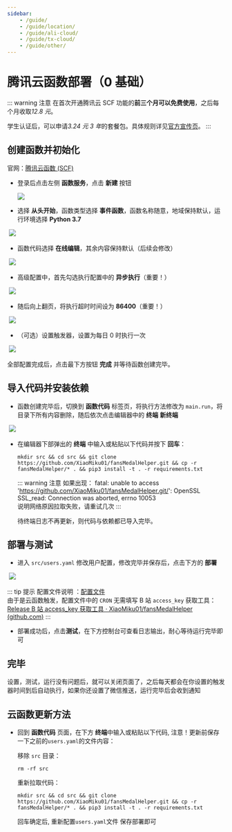 ```yaml
---
sidebar:
    - /guide/
    - /guide/location/
    - /guide/ali-cloud/
    - /guide/tx-cloud/
    - /guide/other/
---
```


# 腾讯云函数部署（0 基础）

::: warning 注意
在首次开通腾讯云 SCF 功能的**前三个月可以免费使用**，之后每个月收取*12.8 元*。

学生认证后，可以申请*3.24 元 3 年*的套餐包。具体规则详见[官方宣传页](https://cloud.tencent.com/act/campus)。
:::

## 创建函数并初始化

官网：[腾讯云函数 (SCF)](https://console.cloud.tencent.com/scf/list)

-   登录后点击左侧 **函数服务**，点击 **新建** 按钮

    ![](../images/tx-cloud/img1.png)

-   选择 **从头开始**，函数类型选择 **事件函数**，函数名称随意，地域保持默认，运行环境选择 **Python 3.7**

​ ![](../images/tx-cloud/img2.png)

-   函数代码选择 **在线编辑**，其余内容保持默认（后续会修改）

​ ![](../images/tx-cloud/img3.png)

-   高级配置中，首先勾选执行配置中的 **异步执行**（重要！）

​ ![](../images/tx-cloud/img4.png)

-   随后向上翻页，将执行超时时间设为 **86400**（重要！）

​ ![](../images/tx-cloud/img5.png)

-   （可选）设置触发器，设置为每日 0 时执行一次

​ ![](../images/tx-cloud/img6.png)

全部配置完成后，点击最下方按钮 **完成** 并等待函数创建完毕。

## 导入代码并安装依赖

-   函数创建完毕后，切换到 **函数代码** 标签页，将执行方法修改为 `main.run`，将目录下所有内容删除，随后依次点击编辑器中的 **终端** **新终端**

​ ![](../images/tx-cloud/img7.png)

-   在编辑器下部弹出的 **终端** 中输入或粘贴以下代码并按下 **回车**：

    ```shell
    mkdir src && cd src && git clone https://github.com/XiaoMiku01/fansMedalHelper.git && cp -r fansMedalHelper/* . && pip3 install -t . -r requirements.txt
    ```

    ::: warning 注意
    如果出现：
    fatal: unable to access 'https://github.com/XiaoMiku01/fansMedalHelper.git/': OpenSSL SSL_read: Connection was aborted, errno 10053  
    说明网络原因拉取失败，请重试几次
    :::

    待终端日志不再更新，则代码与依赖都已导入完毕。

## 部署与测试

-   进入 `src/users.yaml` 修改用户配置，修改完毕并保存后，点击下方的 **部署**

​ ![](../images/tx-cloud/img8.png)

::: tip 提示
配置文件说明 ：[配置文件](./#配置文件说明)  
由于是云函数触发，配置文件中的 `CRON` 无需填写
B 站 `access_key` 获取工具：[Release B 站 access_key 获取工具 · XiaoMiku01/fansMedalHelper (github.com)](https://github.com/XiaoMiku01/fansMedalHelper/releases/tag/logintool)
:::

-   部署成功后，点击**测试**，在下方控制台可查看日志输出，耐心等待运行完毕即可

## 完毕

设置，测试，运行没有问题后，就可以关闭页面了，之后每天都会在你设置的触发器时间到后自动执行，如果你还设置了微信推送，运行完毕后会收到通知

## 云函数更新方法

-   回到 **函数代码** 页面，在下方 **终端**中输入或粘贴以下代码, 注意！更新前保存一下之前的`users.yaml`的文件内容：

    移除 `src` 目录：

    ```shell
    rm -rf src
    ```

    重新拉取代码：

    ```shell
    mkdir src && cd src && git clone https://github.com/XiaoMiku01/fansMedalHelper.git && cp -r fansMedalHelper/* . && pip3 install -t . -r requirements.txt
    ```

    回车确定后, 重新配置`users.yaml`文件 保存部署即可
